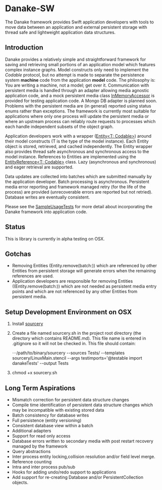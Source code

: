 # Danake-SW

The Danake framework provides Swift application developers with tools to move data between an application and external persistent storage with thread safe and lightweight application data structures.

## Introduction

Danake provides a relatively simple and straightforward framework for saving and retrieving small portions of an application model which features complex instance graphs. Model constructs only need to implement the *Codable* protocol, but no attempt is made to separate the persistence system **machine** code from the application **model** code. The philosophy is: You are writing a machine, not a model; get over it. Communication with persistent media is handled through an adapter allowing media agnostic application code, and a mock persistent media class [InMemoryAccessor](https://github.com/neallester/danake-sw/blob/master/Sources/danake/InMemoryAccessor.swift) is provided for testing application code. A Mongo DB adapter is planned soon. Problems with the persistent media are (in general) reported using status enums rather than exceptions. The framework is currently most suitable for applications where only one process will update the persistent media or where an upstream process can reliably route requests to processes which each handle independent subsets of the object graph.

Application developers work with a wrapper ([Entity<T: Codable>](https://github.com/neallester/danake-sw/blob/master/Sources/danake/entity.swift)) around their model constructs (T is the type of the model instance). Each Entity object is stored, retrieved, and cached independently. The Entity wrapper also provides thread safe asynchronous and synchronous access to the model instance. References to Entities are implemented using the [EntityReference<T: Codable>](https://github.com/neallester/danake-sw/blob/master/Sources/danake/EntityReference.swift) class. Lazy (asynchronous and synchronous) and eager retrieval are supported.

Data updates are collected into batches which are submitted manually by the application developer. Batch processing is asynchronous. Persistent media error reporting and framework managed retry (for the life of the process) are provided (unrecoverable errors are reported but not retried). Database writes are eventually consistent.

Please see the [SampleUsageTests](https://github.com/neallester/danake-sw/blob/master/Tests/danakeTests/SampleUsageTests.swift) for more detail about incorporating the Danake framework into application code.

## Status

This is library is currently in alpha testing on OSX.

## Gotchas

* Removing Entities (Entity.remove(batch:)) which are referenced by other Entities from persistent storage will generate errors when the remaining references are used. 
* Application developers are responsible for removing Entities ((Entity.remove(batch:)) which are not needed as persistent media entry points and which are not referenced by any other Entities from persistent media.

## Setup Development Environment on OSX
1. Install [sourcery](https://github.com/krzysztofzablocki/Sourcery)
1. Create a file named sourcery.sh in the project root directory (the directory which contains README.md). This file name is entered in .gitignore so it will not be checked in. This file should contain:

   ⋅⋅⋅/path/to/binary/sourcery --sources Tests/ --templates sourcery/LinuxMain.stencil --args testimports='@testable import danakeTests' --output Tests
1. chmod +x sourcery.sh

## Long Term Aspirations
* Mismatch correction for persistent data structure changes
* Compile time identification of persistent data structure changes which may be incompatible with existing stored data
* Batch consistency for database writes
* Full persistence (entity versioning)
* Consistent database view within a batch
* Additional adapters
* Support for read only access
* Database errors written to secondary media with post restart recovery managed by the framework
* Query abstractions
* Inter process entity locking,collision resolution and/or field level merge.
* Reference counting
* Intra and inter process pub/sub
* Hooks for adding undo/redo support to applications
* Add support for re-creating Database and/or PersistentCollection objects.



